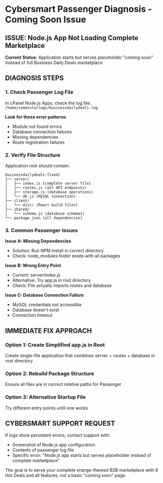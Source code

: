 # Cybersmart Passenger Diagnosis - Coming Soon Issue

## ISSUE: Node.js App Not Loading Complete Marketplace

**Current Status**: Application starts but serves placeholder "coming soon" instead of full Business Daily Deals marketplace

## DIAGNOSIS STEPS

### 1. Check Passenger Log File
In cPanel Node.js Apps, check the log file:
`/home/simonsta/logs/businessdailydeals.log`

**Look for these error patterns:**
- Module not found errors
- Database connection failures  
- Missing dependencies
- Route registration failures

### 2. Verify File Structure
Application root should contain:
```
businessdailydeals-fixed/
├── server/
│   ├── index.js (complete server file)
│   ├── routes.js (all API endpoints)
│   ├── storage.js (database operations)
│   └── db.js (MySQL connection)
├── client/
│   └── dist/ (React build files)
├── shared/
│   └── schema.js (database schemas)
└── package.json (all dependencies)
```

### 3. Common Passenger Issues

**Issue A: Missing Dependencies**
- Solution: Run NPM install in correct directory
- Check: node_modules folder exists with all packages

**Issue B: Wrong Entry Point**
- Current: server/index.js
- Alternative: Try app.js in root directory
- Check: File actually imports routes and database

**Issue C: Database Connection Failure**
- MySQL credentials not accessible
- Database doesn't exist
- Connection timeout

## IMMEDIATE FIX APPROACH

### Option 1: Create Simplified app.js in Root
Create single-file application that combines server + routes + database in root directory

### Option 2: Rebuild Package Structure
Ensure all files are in correct relative paths for Passenger

### Option 3: Alternative Startup File
Try different entry points until one works

## CYBERSMART SUPPORT REQUEST
If logs show persistent errors, contact support with:
- Screenshot of Node.js app configuration
- Contents of passenger log file
- Specific error: "Node.js app starts but serves placeholder instead of complete marketplace"

The goal is to serve your complete orange-themed B2B marketplace with 8 Hot Deals and all features, not a basic "coming soon" page.